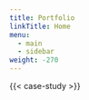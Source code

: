```yaml
---
title: Portfolio
linkTitle: Home
menu:
  - main
  - sidebar
weight: -270
---
```

{{< case-study >}}
